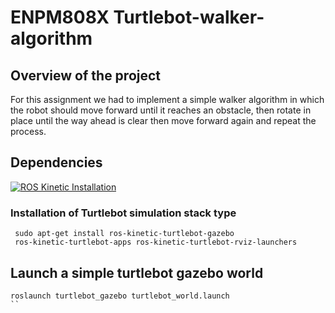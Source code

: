 # ENPM808X Turtlebot-walker-algorithm
## Overview of the project

For this assignment we had to implement a simple walker algorithm in which the 
robot should move forward until it reaches an obstacle, then rotate in place until 
the way ahead is clear then move forward again and repeat the process.

## Dependencies
[![ROS Kinetic Installation](https://img.shields.io/badge/ROSKinetic-Clickhere-brightgreen.svg?style=flat)](http://wiki.ros.org/kinetic/Installation)

### Installation of Turtlebot simulation stack type
```
 sudo apt-get install ros-kinetic-turtlebot-gazebo
 ros-kinetic-turtlebot-apps ros-kinetic-turtlebot-rviz-launchers
```

## Launch a simple turtlebot gazebo world
```
roslaunch turtlebot_gazebo turtlebot_world.launch
``
